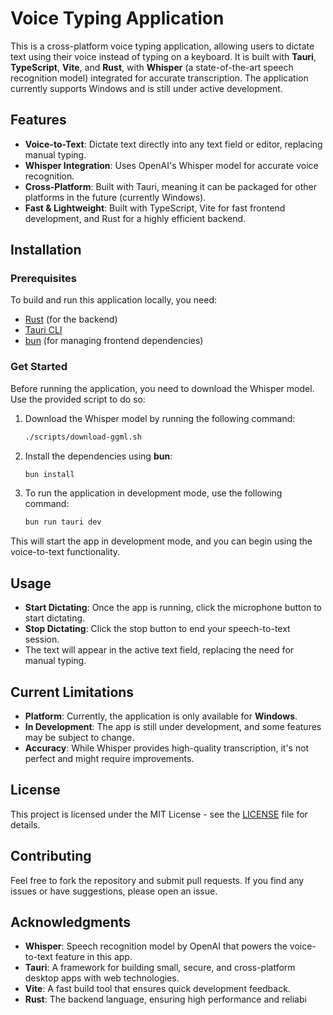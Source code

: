 # Voice Typing Application

This is a cross-platform voice typing application, allowing users to dictate text using their voice instead of typing on a keyboard. It is built with **Tauri**, **TypeScript**, **Vite**, and **Rust**, with **Whisper** (a state-of-the-art speech recognition model) integrated for accurate transcription. The application currently supports Windows and is still under active development.

## Features

- **Voice-to-Text**: Dictate text directly into any text field or editor, replacing manual typing.
- **Whisper Integration**: Uses OpenAI's Whisper model for accurate voice recognition.
- **Cross-Platform**: Built with Tauri, meaning it can be packaged for other platforms in the future (currently Windows).
- **Fast & Lightweight**: Built with TypeScript, Vite for fast frontend development, and Rust for a highly efficient backend.

## Installation

### Prerequisites

To build and run this application locally, you need:

- [Rust](https://www.rust-lang.org) (for the backend)
- [Tauri CLI](https://tauri.app)
- [bun](https://bun.sh) (for managing frontend dependencies)

### Get Started

Before running the application, you need to download the Whisper model. Use the provided script to do so:

1. Download the Whisper model by running the following command:

    ```bash
    ./scripts/download-ggml.sh
    ```

2. Install the dependencies using **bun**:

    ```bash
    bun install
    ```

3. To run the application in development mode, use the following command:

    ```bash
    bun run tauri dev
    ```

This will start the app in development mode, and you can begin using the voice-to-text functionality.

## Usage

- **Start Dictating**: Once the app is running, click the microphone button to start dictating.
- **Stop Dictating**: Click the stop button to end your speech-to-text session.
- The text will appear in the active text field, replacing the need for manual typing.

## Current Limitations

- **Platform**: Currently, the application is only available for **Windows**.
- **In Development**: The app is still under development, and some features may be subject to change.
- **Accuracy**: While Whisper provides high-quality transcription, it's not perfect and might require improvements.

## License

This project is licensed under the MIT License - see the [LICENSE](LICENSE) file for details.

## Contributing

Feel free to fork the repository and submit pull requests. If you find any issues or have suggestions, please open an issue.

## Acknowledgments

- **Whisper**: Speech recognition model by OpenAI that powers the voice-to-text feature in this app.
- **Tauri**: A framework for building small, secure, and cross-platform desktop apps with web technologies.
- **Vite**: A fast build tool that ensures quick development feedback.
- **Rust**: The backend language, ensuring high performance and reliabi
